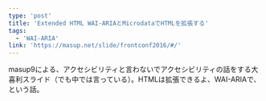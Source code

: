 ```yaml
---
type: 'post'
title: 'Extended HTML WAI-ARIAとMicrodataでHTMLを拡張する'
tags:
  - 'WAI-ARIA'
link: 'https://masup.net/slide/frontconf2016/#/'
---
```

masup9による、アクセシビリティと言わないでアクセシビリティの話をする大喜利スライド（でも中では言っている）。HTMLは拡張できるよ、WAI-ARIAで、という話。